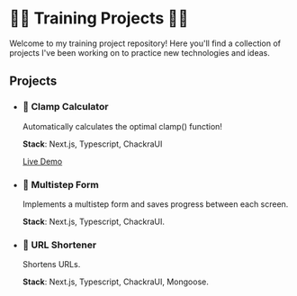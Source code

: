 # 🏋🏼 Training Projects 🏋🏼

Welcome to my training project repository! Here you'll find a collection of projects I've been working on to practice new technologies and ideas.

## Projects

- ### 🔩 Clamp Calculator
  Automatically calculates the optimal clamp() function!
  
  **Stack**: Next.js, Typescript, ChackraUI
  
  [Live Demo](https://clamp.vittoretrivi.dev/)

- ### 📝 Multistep Form
  Implements a multistep form and saves progress between each screen.
  
  **Stack**: Next.js, Typescript, ChackraUI.
  
- ### 🔗 URL Shortener
  Shortens URLs.
  
  **Stack**: Next.js, Typescript, ChackraUI, Mongoose.